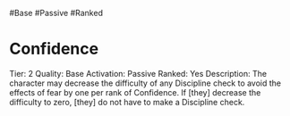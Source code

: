 #Base 
#Passive 
#Ranked 

# Confidence
Tier: 2
Quality: Base
Activation: Passive
Ranked: Yes
Description: The character may decrease the difficulty of any Discipline check to avoid the effects of fear by one per rank of Confidence. If [they] decrease the difficulty to zero, [they] do not have to make a Discipline check.